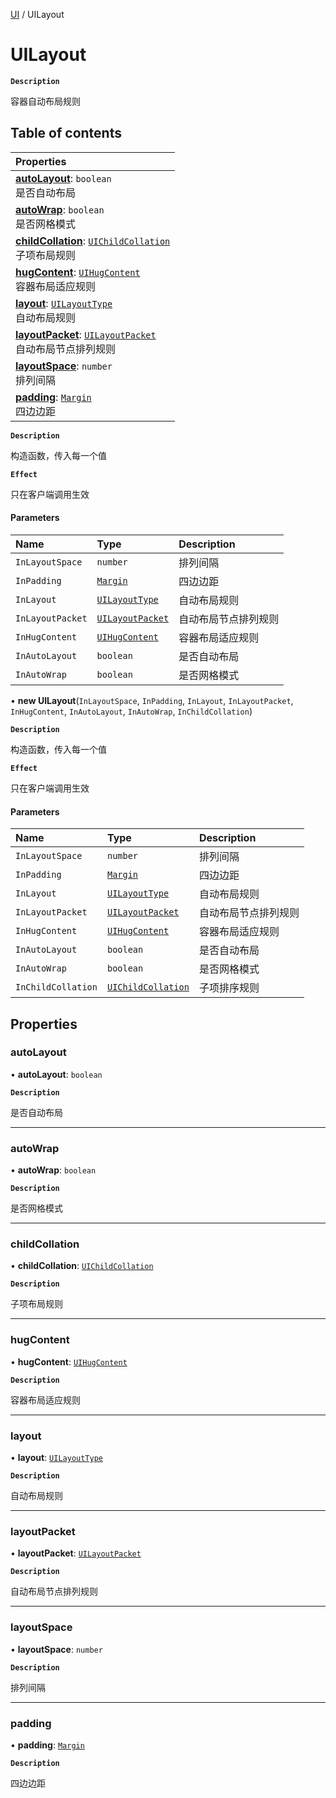[UI](../modules/UI.UI.md) / UILayout

# UILayout <Badge type="tip" text="Class" />

**`Description`**

容器自动布局规则

## Table of contents

| Properties |
| :-----|
| **[autoLayout](UI.UILayout.md#autolayout)**: `boolean` <br> 是否自动布局|
| **[autoWrap](UI.UILayout.md#autowrap)**: `boolean` <br> 是否网格模式|
| **[childCollation](UI.UILayout.md#childcollation)**: [`UIChildCollation`](UI.UIChildCollation.md) <br> 子项布局规则|
| **[hugContent](UI.UILayout.md#hugcontent)**: [`UIHugContent`](UI.UIHugContent.md) <br> 容器布局适应规则|
| **[layout](UI.UILayout.md#layout)**: [`UILayoutType`](../enums/UI.UILayoutType.md) <br> 自动布局规则|
| **[layoutPacket](UI.UILayout.md#layoutpacket)**: [`UILayoutPacket`](../enums/UI.UILayoutPacket.md) <br> 自动布局节点排列规则|
| **[layoutSpace](UI.UILayout.md#layoutspace)**: `number` <br> 排列间隔|
| **[padding](UI.UILayout.md#padding)**: [`Margin`](UI.Margin.md) <br> 四边边距|

**`Description`**

构造函数，传入每一个值

**`Effect`**

只在客户端调用生效

#### Parameters

| Name | Type | Description |
| :------ | :------ | :------ |
| `InLayoutSpace` | `number` | 排列间隔 |
| `InPadding` | [`Margin`](UI.Margin.md) | 四边边距 |
| `InLayout` | [`UILayoutType`](../enums/UI.UILayoutType.md) | 自动布局规则 |
| `InLayoutPacket` | [`UILayoutPacket`](../enums/UI.UILayoutPacket.md) | 自动布局节点排列规则 |
| `InHugContent` | [`UIHugContent`](UI.UIHugContent.md) | 容器布局适应规则 |
| `InAutoLayout` | `boolean` | 是否自动布局 |
| `InAutoWrap` | `boolean` | 是否网格模式 |

• **new UILayout**(`InLayoutSpace`, `InPadding`, `InLayout`, `InLayoutPacket`, `InHugContent`, `InAutoLayout`, `InAutoWrap`, `InChildCollation`)

**`Description`**

构造函数，传入每一个值

**`Effect`**

只在客户端调用生效

#### Parameters

| Name | Type | Description |
| :------ | :------ | :------ |
| `InLayoutSpace` | `number` | 排列间隔 |
| `InPadding` | [`Margin`](UI.Margin.md) | 四边边距 |
| `InLayout` | [`UILayoutType`](../enums/UI.UILayoutType.md) | 自动布局规则 |
| `InLayoutPacket` | [`UILayoutPacket`](../enums/UI.UILayoutPacket.md) | 自动布局节点排列规则 |
| `InHugContent` | [`UIHugContent`](UI.UIHugContent.md) | 容器布局适应规则 |
| `InAutoLayout` | `boolean` | 是否自动布局 |
| `InAutoWrap` | `boolean` | 是否网格模式 |
| `InChildCollation` | [`UIChildCollation`](UI.UIChildCollation.md) | 子项排序规则 |

## Properties

### autoLayout

• **autoLayout**: `boolean`

**`Description`**

是否自动布局

___

### autoWrap

• **autoWrap**: `boolean`

**`Description`**

是否网格模式

___

### childCollation

• **childCollation**: [`UIChildCollation`](UI.UIChildCollation.md)

**`Description`**

子项布局规则

___

### hugContent

• **hugContent**: [`UIHugContent`](UI.UIHugContent.md)

**`Description`**

容器布局适应规则

___

### layout

• **layout**: [`UILayoutType`](../enums/UI.UILayoutType.md)

**`Description`**

自动布局规则

___

### layoutPacket

• **layoutPacket**: [`UILayoutPacket`](../enums/UI.UILayoutPacket.md)

**`Description`**

自动布局节点排列规则

___

### layoutSpace

• **layoutSpace**: `number`

**`Description`**

排列间隔

___

### padding

• **padding**: [`Margin`](UI.Margin.md)

**`Description`**

四边边距
